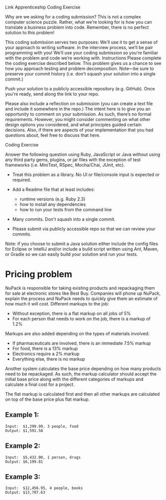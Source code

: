 Link Apprenticeship Coding Exercise

Why are we asking for a coding submission?
This is not a complex computer science puzzle. Rather, what we’re looking for is how you can translate a business problem into code. Remember, there is no perfect solution to this problem!

This coding submission serves two purposes:
We’ll use it to get a sense of your approach to writing software.
In the interview process, we’ll be pair programming with you! We’ll use your coding submission so you’re familiar with the problem and code we’re working with.
Instructions
Please complete the coding exercise described below. This problem gives us a chance to see how you approach testing and problem decomposition. Note—be sure to preserve your commit history (i.e. don't squash your solution into a single commit.)

Push your solution to a publicly accessible repository (e.g. GitHub). Once you're ready, send along the link to your repo.


Please also include a reflection on submission (you can create a text file and include it somewhere in the repo.) The intent here is to give you an opportunity to comment on your submission. As such, there’s no formal requirements. However, you might consider commenting on what other design options you considered, and what principles guided certain decisions. Also, if there are aspects of your implementation that you had questions about, feel free to discuss that here.

Coding Exercise


Answer the following question using Ruby, JavaScript or Java without using any third party gems, plugins, or jar files with the exception of  test frameworks (i.e. MiniTest, RSpec, Mocha/Chai, JUnit, etc).

 - Treat this problem as a library. No UI or file/console input is expected or required.

- Add a Readme file that at least includes:
    - runtime versions (e.g. Ruby 2.3)
    - how to install any dependencies
    - how to run your tests from the command line

- Many commits. Don't squash into a single commit.

- Please submit via publicly accessible repo so that we can review your commits.

Note: if you choose to submit a Java solution either include the config files for Eclipse or IntelliJ and/or include a build script written using Ant, Maven, or Gradle so we can easily build your solution and run your tests.

Pricing problem
===============
NuPack is responsible for taking existing products and repackaging them for sale at electronic stores like Best Buy. Companies will phone up NuPack, explain the process and NuPack needs to quickly give them an estimate of how much it will cost. Different markups to the job:

* Without exception, there is a flat markup on all jobs of 5%
* For each person that needs to work on the job, there is a markup of 1.2%

Markups are also added depending on the types of materials involved:

* If pharmaceuticals are involved, there is an immediate 7.5% markup
* For food, there is a 13% markup
* Electronics require a 2% markup
* Everything else, there is no markup

Another system calculates the base price depending on how many products need to be repackaged. As such, the markup calculator should accept the initial base price along with the different categories of markups and calculate a final cost for a project.

The flat markup is calculated first and then all other markups are calculated on top of the base price plus flat markup.

Example 1:
----------
    Input:  $1,299.99, 3 people, food
    Output: $1,591.58

Example 2:
----------
    Input:  $5,432.00, 1 person, drugs
    Output: $6,199.81

Example 3:
----------
    Input:  $12,456.95, 4 people, books
    Output: $13,707.63
